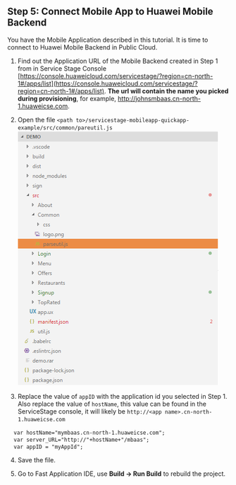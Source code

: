 ## Step 5:  Connect Mobile App to Huawei Mobile Backend

You have the Mobile Application described in this tutorial.  It is time to connect to Huawei Mobile Backend in Public Cloud.

1.	Find out the Application URL of the Mobile Backend created in Step 1 from in Service Stage Console [https://console.huaweicloud.com/servicestage/?region=cn-north-1#/apps/list](https://console.huaweicloud.com/servicestage/?region=cn-north-1#/apps/list). **The url will contain the name you picked during provisioning**, for example, http://johnsmbaas.cn-north-1.huaweicse.com.

2.	Open the file `<path to>/servicestage-mobileapp-quickapp-example/src/common/pareutil.js`  
![s6a](./imgs/s6a.png)

3.  Replace the value of `appID` with the application id you selected in Step 1. Also replace the value of `hostName`, this value can be found in the ServiceStage console, it will likely be `http://<app name>.cn-north-1.huaweicse.com` 

```
  var hostName="mymbaas.cn-north-1.huaweicse.com";
  var server_URL="http://"+hostName+"/mbaas";
  var appID = "myAppId";
```

4.  Save the file.  

5.  Go to Fast Application IDE, use **Build -> Run Build** to rebuild the project.

  
